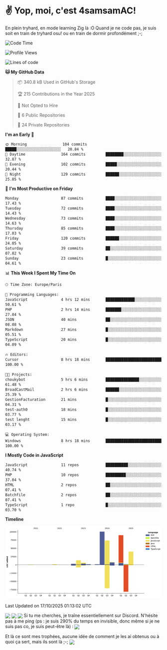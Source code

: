 # ✌ Yop, moi, c'est 4samsamAC!

En plein tryhard, en mode learning Zig là :O Quand je ne code pas, je suis soit en train de tryhard osu! ou en train de dormir profondément ;-;

<!--START_SECTION:waka-->
![Code Time](http://img.shields.io/badge/Code%20Time-894%20hrs%2018%20mins-blue)

![Profile Views](http://img.shields.io/badge/Profile%20Views-0-blue)

![Lines of code](https://img.shields.io/badge/From%20Hello%20World%20I%27ve%20Written-342.5%20thousand%20lines%20of%20code-blue)

**🐱 My GitHub Data** 

> 📦 340.8 kB Used in GitHub's Storage 
 > 
> 🏆 215 Contributions in the Year 2025
 > 
> 🚫 Not Opted to Hire
 > 
> 📜 6 Public Repositories 
 > 
> 🔑 24 Private Repositories 
 > 
**I'm an Early 🐤** 

```text
🌞 Morning                104 commits         █████░░░░░░░░░░░░░░░░░░░░   20.84 % 
🌆 Daytime                164 commits         ████████░░░░░░░░░░░░░░░░░   32.87 % 
🌃 Evening                102 commits         █████░░░░░░░░░░░░░░░░░░░░   20.44 % 
🌙 Night                  129 commits         ██████░░░░░░░░░░░░░░░░░░░   25.85 % 
```
📅 **I'm Most Productive on Friday** 

```text
Monday                   87 commits          ████░░░░░░░░░░░░░░░░░░░░░   17.43 % 
Tuesday                  72 commits          ████░░░░░░░░░░░░░░░░░░░░░   14.43 % 
Wednesday                73 commits          ████░░░░░░░░░░░░░░░░░░░░░   14.63 % 
Thursday                 85 commits          ████░░░░░░░░░░░░░░░░░░░░░   17.03 % 
Friday                   120 commits         ██████░░░░░░░░░░░░░░░░░░░   24.05 % 
Saturday                 39 commits          ██░░░░░░░░░░░░░░░░░░░░░░░   07.82 % 
Sunday                   23 commits          █░░░░░░░░░░░░░░░░░░░░░░░░   04.61 % 
```


📊 **This Week I Spent My Time On** 

```text
🕑︎ Time Zone: Europe/Paris

💬 Programming Languages: 
JavaScript               4 hrs 12 mins       █████████████░░░░░░░░░░░░   50.61 % 
PHP                      2 hrs 14 mins       ███████░░░░░░░░░░░░░░░░░░   27.04 % 
JSON                     40 mins             ██░░░░░░░░░░░░░░░░░░░░░░░   08.08 % 
Markdown                 27 mins             █░░░░░░░░░░░░░░░░░░░░░░░░   05.51 % 
TypeScript               20 mins             █░░░░░░░░░░░░░░░░░░░░░░░░   04.09 % 

🔥 Editors: 
Cursor                   8 hrs 18 mins       █████████████████████████   100.00 % 

🐱‍💻 Projects: 
choukybot                5 hrs 6 mins        ███████████████░░░░░░░░░░   61.48 % 
BroadCastMail            2 hrs 6 mins        ██████░░░░░░░░░░░░░░░░░░░   25.39 % 
GestionFacturation       21 mins             █░░░░░░░░░░░░░░░░░░░░░░░░   04.31 % 
test-auth0               18 mins             █░░░░░░░░░░░░░░░░░░░░░░░░   03.77 % 
test lenght              15 mins             █░░░░░░░░░░░░░░░░░░░░░░░░   03.17 % 

💻 Operating System: 
Windows                  8 hrs 18 mins       █████████████████████████   100.00 % 
```

**I Mostly Code in JavaScript** 

```text
JavaScript               11 repos            ██████████░░░░░░░░░░░░░░░   40.74 % 
PHP                      10 repos            █████████░░░░░░░░░░░░░░░░   37.04 % 
HTML                     2 repos             ██░░░░░░░░░░░░░░░░░░░░░░░   07.41 % 
Batchfile                2 repos             ██░░░░░░░░░░░░░░░░░░░░░░░   07.41 % 
TypeScript               1 repo              █░░░░░░░░░░░░░░░░░░░░░░░░   03.70 % 
```



**Timeline**

![Lines of Code chart](https://raw.githubusercontent.com/4samsamAC/4samsamAC/main/assets/bar_graph.png)


 Last Updated on 17/10/2025 01:13:02 UTC
<!--END_SECTION:waka-->
<img align="center" src="https://wakatime.com/share/@05e9693c-ae09-4eda-80e1-420e9727a814/cd575566-5d1a-4a1b-bd1b-7821aa98ed37.svg"/>
<img align="center" src="https://github-readme-stats.vercel.app/api?username=4samsamAC&show_icons=true&theme=midnight-purple&count_private=true"/>
<img align="center" src="https://github-readme-stats.vercel.app/api/top-langs/?username=4samsamAC&layout=compact&theme=midnight-purple&count_private=true"/>
<!-- [![Ashutosh's github activity graph](https://github-readme-activity-graph.vercel.app/graph?username=4samsamAC&bg_color=2f3640&color=00a8ff&line=82ccdd&point=00a8ff&area=true&hide_border=true)](https://github.com/ashutosh00710/github-readme-activity-graph) -->
Si tu me cherches, je traîne essentiellement sur Discord. N'hésite pas à me ping (ps : je suis 290% du temps en invisible, donc même si je ne suis pas co, je suis peut-être là) : 
<a href="discord://-/users/581625633830993961"><img align="center" src="https://discord.c99.nl/widget/theme-2/581625633830993961.png"/></a>

Et là ce sont mes trophées, aucune idée de comment je les ai obtenus ou à quoi ça sert, mais ils sont là ;-;
<img align="center" src="https://github-profile-trophy.vercel.app/?username=4samsamAC&theme=onedark"/>
